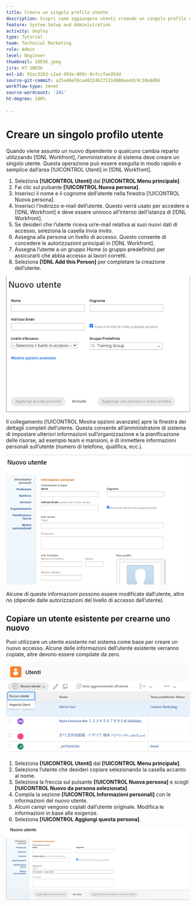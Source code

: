 ```yaml
---
title: Creare un singolo profilo utente
description: Scopri come aggiungere utenti creando un singolo profilo utente da zero o copiando un utente esistente.
feature: System Setup and Administration
activity: deploy
type: Tutorial
team: Technical Marketing
role: Admin
level: Beginner
thumbnail: 10036.jpeg
jira: KT-10036
exl-id: 91ac3283-c2ad-493e-869c-9cfccfae35dd
source-git-commit: a25a49e59ca483246271214886ea4dc9c10e8d66
workflow-type: tm+mt
source-wordcount: '341'
ht-degree: 100%

---
```


# Creare un singolo profilo utente

Quando viene assunto un nuovo dipendente o qualcuno cambia reparto utilizzando [!DNL Workfront], l’amministratore di sistema deve creare un singolo utente. Questa operazione può essere eseguita in modo rapido e semplice dall’area [!UICONTROL Utenti] in [!DNL Workfront].

1. Seleziona **[!UICONTROL Utenti]** dal **[!UICONTROL Menu principale]**.
1. Fai clic sul pulsante **[!UICONTROL Nuova persona]**.
1. Inserisci il nome e il cognome dell’utente nella finestra [!UICONTROL Nuova persona].
1. Inserisci l’indirizzo e-mail dell’utente. Questo verrà usato per accedere a [!DNL Workfront] e deve essere univoco all’interno dell’istanza di [!DNL Workfront].
1. Se desideri che l’utente riceva un’e-mail relativa ai suoi nuovi dati di accesso, seleziona la casella Invia invito.
1. Assegna alla persona un livello di accesso. Questo consente di concedere le autorizzazioni principali in [!DNL Workfront].
1. Assegna l’utente a un gruppo Home (o gruppo predefinito) per assicurarti che abbia accesso ai lavori corretti.
1. Seleziona **[!DNL Add this Person]** per completare la creazione dell’utente.

![[!UICONTROL Finestra Nuova persona]](assets/admin-fund-adding-users-1.png)

Il collegamento [!UICONTROL Mostra opzioni avanzate] apre la finestra dei dettagli completi dell’utente. Questa consente all’amministratore di sistema di impostare ulteriori informazioni sull’organizzazione e la pianificazione delle risorse, ad esempio team e mansioni, e di immettere informazioni personali sull’utente (numero di telefono, qualifica, ecc.).

![[!UICONTROL Finestra Nuova persona] dopo aver fatto clic su [!UICONTROL Mostra opzioni avanzate]](assets/admin-fund-adding-users-2.png)

Alcune di queste informazioni possono essere modificate dall’utente, altre no (dipende dalle autorizzazioni del livello di accesso dell’utente).

## Copiare un utente esistente per crearne uno nuovo

Puoi utilizzare un utente esistente nel sistema come base per creare un nuovo accesso. Alcune delle informazioni dell’utente esistente verranno copiate, altre devono essere compilate da zero.

![Menu a discesa Nuova persona](assets/admin-fund-adding-users-3.png)

1. Seleziona **[!UICONTROL Utenti]** dal **[!UICONTROL Menu principale]**.
1. Seleziona l’utente che desideri copiare selezionando la casella accanto al nome.
1. Seleziona la freccia sul pulsante **[!UICONTROL Nuova persona]** e scegli **[!UICONTROL Nuovo da persona selezionata]**.
1. Compila la sezione **[!UICONTROL Informazioni personali]** con le informazioni del nuovo utente.
1. Alcuni campi vengono copiati dall’utente originale. Modifica le informazioni in base alle esigenze.
1. Seleziona **[!UICONTROL Aggiungi questa persona]**.

![[!UICONTROL Finestra Nuova persona]](assets/admin-fund-adding-users-4.png)

<!--
Learn more URLs
Add users
-->
